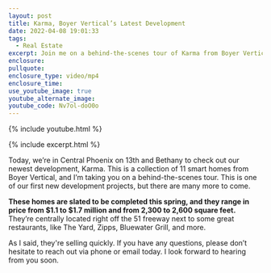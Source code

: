 ```yaml
---
layout: post
title: Karma, Boyer Vertical’s Latest Development
date: 2022-04-08 19:01:33
tags:
  - Real Estate
excerpt: Join me on a behind-the-scenes tour of Karma from Boyer Vertical.
enclosure:
pullquote:
enclosure_type: video/mp4
enclosure_time:
use_youtube_image: true
youtube_alternate_image:
youtube_code: Nv7ol-doO0o
---
```

{% include youtube.html %}

{% include excerpt.html %}

Today, we’re in Central Phoenix on 13th and Bethany to check out our newest development, Karma. This is a collection of 11 smart homes from Boyer Vertical, and I’m taking you on a behind-the-scenes tour. This is one of our first new development projects, but there are many more to come.&nbsp;

**These homes are slated to be completed this spring, and they range in price from $1.1 to $1.7 million and from 2,300 to 2,600 square feet.** They’re centrally located right off the 51 freeway next to some great restaurants, like The Yard, Zipps, Bluewater Grill, and more.&nbsp;

As I said, they're selling quickly. If you have any questions, please don’t hesitate to reach out via phone or email today. I look forward to hearing from you soon.

